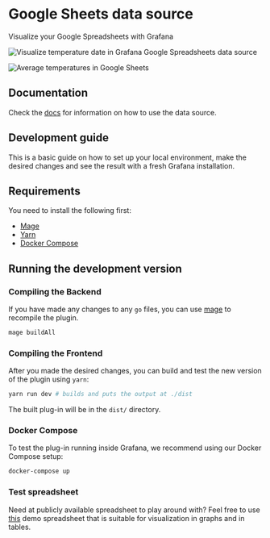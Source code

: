 # Google Sheets data source

Visualize your Google Spreadsheets with Grafana

![Visualize temperature date in Grafana Google Spreadsheets data source](https://raw.githubusercontent.com/grafana/google-sheets-datasource/main/src/docs/img/dashboard.png)

![Average temperatures in Google Sheets](https://raw.githubusercontent.com/grafana/google-sheets-datasource/main/src/docs/img/spreadsheet.png)

## Documentation

Check the [docs](https://github.com/grafana/google-sheets-datasource/blob/main/src/README.md) for information on how to use the data source.

## Development guide

This is a basic guide on how to set up your local environment, make the desired changes and see the result with a fresh Grafana installation.

## Requirements

You need to install the following first:

- [Mage](https://magefile.org/)
- [Yarn](https://yarnpkg.com/)
- [Docker Compose](https://docs.docker.com/compose/)

## Running the development version

### Compiling the Backend

If you have made any changes to any `go` files, you can use [mage](https://github.com/magefile/mage) to recompile the plugin.

```sh
mage buildAll
```

### Compiling the Frontend

After you made the desired changes, you can build and test the new version of the plugin using `yarn`:

```sh
yarn run dev # builds and puts the output at ./dist
```

The built plug-in will be in the `dist/` directory.

### Docker Compose

To test the plug-in running inside Grafana, we recommend using our Docker Compose setup:

```sh
docker-compose up
```

### Test spreadsheet

Need at publicly available spreadsheet to play around with? Feel free to use [this](https://docs.google.com/spreadsheets/d/1TZlZX67Y0s4CvRro_3pCYqRCKuXer81oFp_xcsjPpe8/edit?usp=sharing) demo spreadsheet that is suitable for visualization in graphs and in tables.
